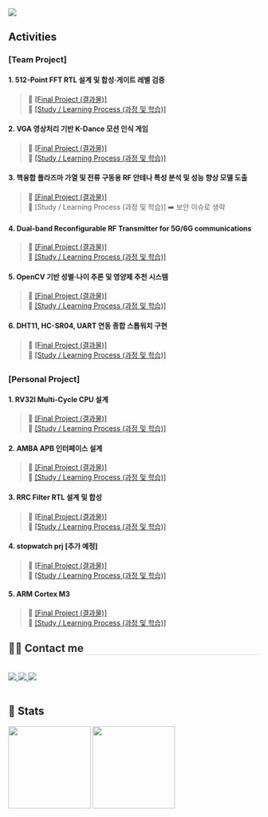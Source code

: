 

<div align= "left">
    <img src="https://capsule-render.vercel.app/api?type=waving&color=0:47d1ff,100:f37ce9&height=180&text=Eunji's%20Portfolio&animation=fadeIn&fontColor=656161&fontSize=70" />
    </div>




    
<!--


## About Me

> DOB. 2001.11.07 <br>
> Seoul, South Korea <br>
> Tel. 010-8596-9368 <br>
> E. eunjijung1107@gmail.com <br>
 
## Education

- 광운대학교 전자융합공학과 2020.03 - 2025.02
- 대진여자고등학교 2017.03 - 2020.02

## Certificate

- 한국사능력검정시험 2급 (2020.08.21, 교육부 국사편찬위원회)
- OPIc IH (2025.01.22, ACTFL)
- 운전면허 2종 보통 (2025.02.17, 서울지방경찰청)

## Awards & Honors

- 2025 대한상공회의소 AI 시스템 반도체 설계 과정 프로젝트 경진대회 최우수상 (2025.09.30)
- 2024 한국전자파학회 하계종합학술대회 학부우수논문상 (2024.08.22)
- 국회 행정안전위원회 표창장 (2023.12.15)
- 2023 광운대학교 지역밀착형 캡스톤 디자인 우수상(2023.11.15)
- 국회 교육위원회 표창장 (2022.09.17)


<div align= "left">
    <h2 style="border-bottom: 1px solid #d8dee4; color: #282d33;"> Tech Stacks </h2>  
    <div style="margin: 0 auto; text-align: left;" align= "left"> 
        <img src="https://img.shields.io/badge/VCS-563586?style=flat">
        <img src="https://img.shields.io/badge/Verdi-563586?style=flat">
        <img src="https://img.shields.io/badge/Vivado-32CD32?style=flat">
        <img src="https://img.shields.io/badge/ADS-E90029?style=flat">
        <img src="https://img.shields.io/badge/CST-009DE1?style=flat">
        <img src="https://img.shields.io/badge/Custom Compiler-563586?style=flat">
        <img src="https://img.shields.io/badge/Virtuoso-E0E0E0?style=flat">
        <img src="https://img.shields.io/badge/Github-181717?style=flat&logo=Github&logoColor=white">
        </div></div>
    <div style="margin: 0 auto; text-align: left;" align= "left"> <img src="https://img.shields.io/badge/C-A8B9CC?style=flat&logo=C&logoColor=white">
          <img src="https://img.shields.io/badge/Matlab-0076a8?style=flat&logo=Matlab&logoColor=white">
          <img src="https://img.shields.io/badge/Verilog-181717?style=flat">
          <img src="https://img.shields.io/badge/Systemverilog-181717?style=flat">
          </div>
    </div>
    <div style="margin: 0 auto; text-align: left;" align= "left"> 
          <img src="https://img.shields.io/badge/Linux-FCC624?style=flat&logo=Linux&logoColor=white">
    </div>
    
-->

## Activities

### [Team Project]


#### 1. 512-Point FFT RTL 설계 및 합성·게이트 레벨 검증 <br>
> 🔹 [[Final Project (결과물)]](https://github.com/2735C/KDT_FFT_Design) <br>
> 🔸 [[Study / Learning Process (과정 및 학습)]](https://github.com/2735C/SoC_Front_end/issues)

#### 2. VGA 영상처리 기반 K-Dance 모션 인식 게임 <br>
> 🔹 [[Final Project (결과물)]](https://github.com/2735C/VGA_Motion_Recognition_Game?tab=readme-ov-file) <br>
> 🔸 [[Study / Learning Process (과정 및 학습)]]()


#### 3. 핵융합 플라즈마 가열 및 전류 구동용 RF 안테나 특성 분석 및 성능 향상 모델 도출  <br>
> 🔹 [[Final Project (결과물)]](https://github.com/2735C/RF_Antenna_Design) <br>
> 🔸 [Study / Learning Process (과정 및 학습)] :arrow_right: 보안 이슈로 생략

#### 4. Dual-band Reconfigurable RF Transmitter for 5G/6G communications <br>
> 🔹 [[Final Project (결과물)]](https://github.com/2735C/2024_KWIX) <br>
> 🔸 [[Study / Learning Process (과정 및 학습)]](https://github.com/2735C/2024_KWIX/issues)

#### 5. OpenCV 기반 성별·나이 추론 및 영양제 추천 시스템  <br>
> 🔹 [[Final Project (결과물)]](https://github.com/2735C/KDT_AI_Algorithm_Project) <br>
> 🔸 [[Study / Learning Process (과정 및 학습)]](https://github.com/2735C/AI_Algorithm/issues)


#### 6. DHT11, HC-SR04, UART 연동 종합 스톱워치 구현  <br>
> 🔹 [[Final Project (결과물)]](https://github.com/2735C/Verilog) <br>
> 🔸 [[Study / Learning Process (과정 및 학습)]](https://github.com/2735C/Verilog/issues)

##

### [Personal Project]


#### 1. RV32I Multi-Cycle CPU 설계  <br>
> 🔹 [[Final Project (결과물)]](https://github.com/2735C/KDT_CPU_Design) <br>
> 🔸 [[Study / Learning Process (과정 및 학습)]](https://github.com/2735C/KDT_CPU_Design/issues)

#### 2. AMBA APB 인터페이스 설계 <br>
> 🔹 [[Final Project (결과물)]](https://github.com/2735C/KDT_Peripheral_Design) <br>
> 🔸 [[Study / Learning Process (과정 및 학습)]](https://github.com/2735C/KDT_Peripheral_Design/issues)

#### 3. RRC Filter RTL 설계 및 합성 <br>
> 🔹 [[Final Project (결과물)]](https://github.com/2735C/SoC_Front_end/issues/6) <br>
> 🔸 [[Study / Learning Process (과정 및 학습)]](https://github.com/2735C/SoC_Front_end/issues)

#### 4. stopwatch prj [추가 예정]  <br>
> 🔹 [[Final Project (결과물)]]() <br>
> 🔸 [[Study / Learning Process (과정 및 학습)]]()

#### 5. ARM Cortex M3  <br>
> 🔹 [[Final Project (결과물)]](https://github.com/2735C/KDT_ARM) <br>
> 🔸 [[Study / Learning Process (과정 및 학습)]](https://github.com/2735C/AI_ARM/issues)


<div align= "left">
    <h2 style="border-bottom: 1px solid #d8dee4; color: #282d33;"> 🧑‍💻 Contact me </h2> <br> 
    <div align= "left"> <a href=jj.s001> <img src="https://img.shields.io/badge/Instagram-E4405F?style=flat&logo=Instagram&logoColor=white&link=jj.s001"> </a>
         <a href=mailto:~@gmail.com> <img src="https://img.shields.io/badge/Gmail-EA4335?style=flat&logo=Gmail&logoColor=white&link=mailto:~@gmail.com"> </a>
         <a href=~....> <img src="https://img.shields.io/badge/Notion-000000?style=flat&logo=Notion&logoColor=white&link=~...."> </a>
          </div>  <br> 
    <div align= "left">  </div> 
    </div>
    <div align= "left"> 

<h2>🏅 Stats</h2>
<p>
  <span style="display:inline-block; vertical-align:top;">
    <img src="https://github-readme-stats.vercel.app/api?username=2735C&show_icons=true&theme=default&custom_title=2735C's%20GitHub%20Stats" height="165"/>
  </span>
  <span style="display:inline-block; vertical-align:top;">
    <img src="https://github-readme-stats.vercel.app/api/top-langs/?username=2735C&layout=compact&theme=default" height="165"/>
  </span>
</p>






<!--
**2735C/2735C** is a ✨ _special_ ✨ repository because its `README.md` (this file) appears on your GitHub profile.

Here are some ideas to get you started:

- 🔭 I’m currently working on ...
- 🌱 I’m currently learning ...
- 👯 I’m looking to collaborate on ...
- 🤔 I’m looking for help with ...
- 💬 Ask me about ...
- 📫 How to reach me: ...
- 😄 Pronouns: ...
- ⚡ Fun fact: ...
-->
